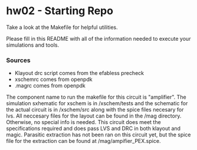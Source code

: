 # hw02 - Starting Repo

Take a look at the Makefile for helpful utilities.

Please fill in this README with all of the information needed to execute your simulations and tools.

### Sources
- Klayout drc script comes from the efabless precheck
- xschemrc comes from openpdk
- .magrc comes from openpdk

The component name to run the makefile for this circuit is "amplifier".
The simulation sxhematic for xschem is in /xschem/tests and the schematic for the actual circuit is in /xschem/src along with the spice files necesary for lvs. All neccesary files for the layout can be found in the /mag directory. Otherwise, no special info is needed. This circuit does meet the specifications required and does pass LVS and DRC in both klayout and magic. Parasitic extraction has not been ran on this circuit yet, but the spice file for  the extraction can be found at /mag/ampifier_PEX.spice. 
 
